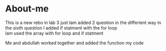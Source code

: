 # About-me
This is a new rebo 
in lab 3 just Iam added 2 question in the differient way 
in the sixth question I added if statment with the for loop  
Iam used the array with for loop and if statment 

Me and abdullah worked together and added the function my code 